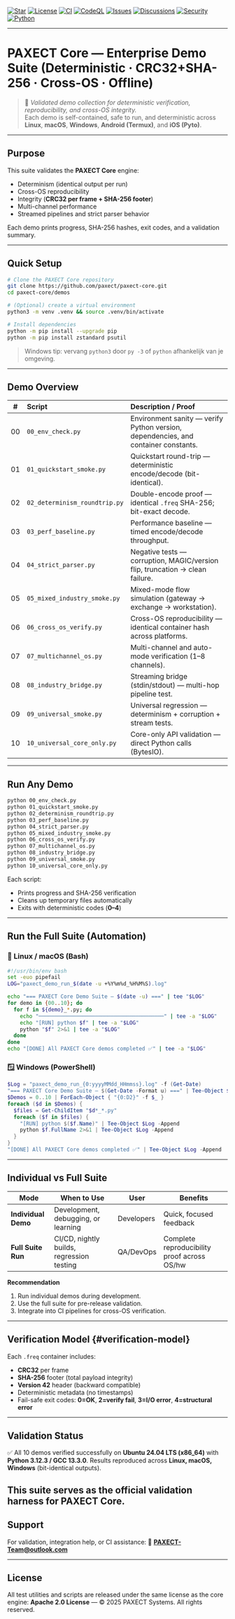 [![Star](https://img.shields.io/badge/⭐%20Star-this%20repo-orange)](../../stargazers)
[![License](https://img.shields.io/badge/License-Apache_2.0-blue.svg)](../LICENSE)
[![CI](https://img.shields.io/badge/CI-passing-brightgreen.svg)](../../actions)
[![CodeQL](https://img.shields.io/badge/CodeQL-active-lightgrey.svg)](../../actions)
[![Issues](https://img.shields.io/badge/Issues-open-blue)](../../issues)
[![Discussions](https://img.shields.io/badge/Discuss-join-blue)](../../discussions)
[![Security](https://img.shields.io/badge/Security-responsible%20disclosure-informational)](../SECURITY.md)
[![Python](https://img.shields.io/badge/Python-3.12+-informational)](#)

---
#  PAXECT Core — Enterprise Demo Suite (Deterministic · CRC32+SHA-256 · Cross-OS · Offline)

> 💬 *Validated demo collection for deterministic verification, reproducibility, and cross-OS integrity.*  
> Each demo is self-contained, safe to run, and deterministic across **Linux**, **macOS**, **Windows**, **Android (Termux)**, and **iOS (Pyto)**.





---

##  Purpose
This suite validates the **PAXECT Core** engine:

- Determinism (identical output per run)
- Cross-OS reproducibility
- Integrity (**CRC32 per frame + SHA-256 footer**)
- Multi-channel performance
- Streamed pipelines and strict parser behavior

Each demo prints progress, SHA-256 hashes, exit codes, and a validation summary.

---

##  Quick Setup

```bash
# Clone the PAXECT Core repository
git clone https://github.com/paxect/paxect-core.git
cd paxect-core/demos

# (Optional) create a virtual environment
python3 -m venv .venv && source .venv/bin/activate

# Install dependencies
python -m pip install --upgrade pip
python -m pip install zstandard psutil
````

> Windows tip: vervang `python3` door `py -3` of `python` afhankelijk van je omgeving.

---

##  Demo Overview

|  #  | Script                        | Description / Proof                                                                |
| :-: | :---------------------------- | :--------------------------------------------------------------------------------- |
|  00 | `00_env_check.py`             | Environment sanity — verify Python version, dependencies, and container constants. |
|  01 | `01_quickstart_smoke.py`      | Quickstart round-trip — deterministic encode/decode (bit-identical).               |
|  02 | `02_determinism_roundtrip.py` | Double-encode proof — identical `.freq` SHA-256; bit-exact decode.                 |
|  03 | `03_perf_baseline.py`         | Performance baseline — timed encode/decode throughput.                             |
|  04 | `04_strict_parser.py`         | Negative tests — corruption, MAGIC/version flip, truncation → clean failure.       |
|  05 | `05_mixed_industry_smoke.py`  | Mixed-mode flow simulation (gateway → exchange → workstation).                     |
|  06 | `06_cross_os_verify.py`       | Cross-OS reproducibility — identical container hash across platforms.              |
|  07 | `07_multichannel_os.py`       | Multi-channel and auto-mode verification (1–8 channels).                           |
|  08 | `08_industry_bridge.py`       | Streaming bridge (stdin/stdout) — multi-hop pipeline test.                         |
|  09 | `09_universal_smoke.py`       | Universal regression — determinism + corruption + stream tests.                    |
|  10 | `10_universal_core_only.py`   | Core-only API validation — direct Python calls (BytesIO).                          |

---

##  Run Any Demo

```bash
python 00_env_check.py
python 01_quickstart_smoke.py
python 02_determinism_roundtrip.py
python 03_perf_baseline.py
python 04_strict_parser.py
python 05_mixed_industry_smoke.py
python 06_cross_os_verify.py
python 07_multichannel_os.py
python 08_industry_bridge.py
python 09_universal_smoke.py
python 10_universal_core_only.py
```

Each script:

* Prints progress and SHA-256 verification
* Cleans up temporary files automatically
* Exits with deterministic codes (**0–4**)

---

##  Run the Full Suite (Automation)

### 🐧 Linux / macOS (Bash)

```bash
#!/usr/bin/env bash
set -euo pipefail
LOG="paxect_demo_run_$(date -u +%Y%m%d_%H%M%S).log"

echo "=== PAXECT Core Demo Suite — $(date -u) ===" | tee "$LOG"
for demo in {00..10}; do
  for f in ${demo}_*.py; do
    echo "────────────────────────────────────────" | tee -a "$LOG"
    echo "[RUN] python $f" | tee -a "$LOG"
    python "$f" 2>&1 | tee -a "$LOG"
  done
done
echo "[DONE] All PAXECT Core demos completed ✅" | tee -a "$LOG"
```

### 🪟 Windows (PowerShell)

```powershell
$Log = "paxect_demo_run_{0:yyyyMMdd_HHmmss}.log" -f (Get-Date)
"=== PAXECT Core Demo Suite — $(Get-Date -Format u) ===" | Tee-Object $Log
$Demos = 0..10 | ForEach-Object { "{0:D2}" -f $_ }
foreach ($d in $Demos) {
  $files = Get-ChildItem "$d*_*.py"
  foreach ($f in $files) {
    "[RUN] python $($f.Name)" | Tee-Object $Log -Append
    python $f.FullName 2>&1 | Tee-Object $Log -Append
  }
}
"[DONE] All PAXECT Core demos completed ✅" | Tee-Object $Log -Append
```

---

##  Individual vs Full Suite

| Mode                | When to Use                               | User       | Benefits                                    |
| ------------------- | ----------------------------------------- | ---------- | ------------------------------------------- |
| **Individual Demo** | Development, debugging, or learning       | Developers | Quick, focused feedback                     |
| **Full Suite Run**  | CI/CD, nightly builds, regression testing | QA/DevOps  | Complete reproducibility proof across OS/hw |

**Recommendation**

1. Run individual demos during development.
2. Use the full suite for pre-release validation.
3. Integrate into CI pipelines for cross-OS verification.

---

##  Verification Model {#verification-model}

Each `.freq` container includes:

* **CRC32** per frame
* **SHA-256** footer (total payload integrity)
* **Version 42** header (backward compatible)
* Deterministic metadata (no timestamps)
* Fail-safe exit codes: **0=OK**, **2=verify fail**, **3=I/O error**, **4=structural error**

---

##  Validation Status

✅ All 10 demos verified successfully on **Ubuntu 24.04 LTS (x86_64)** with **Python 3.12.3 / GCC 13.3.0**.
Results reproduced across **Linux, macOS, Windows** (bit-identical outputs).

This suite serves as the **official validation harness** for PAXECT Core.
---


##  Support

For validation, integration help, or CI assistance:
📧 **[PAXECT-Team@outlook.com](mailto:PAXECT-Team@outlook.com)**




---

##  License

All test utilities and scripts are released under the same license as the core engine:
**Apache 2.0 License** — © 2025 PAXECT Systems. All rights reserved.








